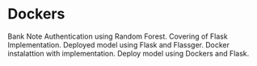 # Dockers

Bank Note Authentication using Random Forest.
Covering of Flask Implementation.
Deployed model using Flask and Flassger.
Docker instalattion with implementation.
Deploy model using Dockers and Flask.
